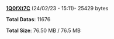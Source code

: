 [**1Q0fXt7C**](/data/1Q0fXt7C.txt) (24/02/23 - 15:11)- 25429 bytes

**Total Datas**: 11676

**Total Size**: 76.50 MB / 76.5 MB
